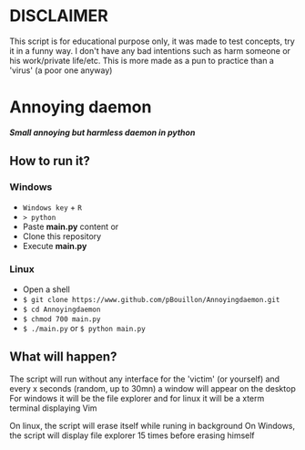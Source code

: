 # DISCLAIMER
This script is for educational purpose only, it was made to test concepts, try it in a funny way. I don't have any bad intentions such as harm someone or his work/private life/etc.
This is more made as a pun to practice than a 'virus' (a poor one anyway)

# Annoying daemon
***Small annoying but harmless daemon in python***

## How to run it?
### Windows
* `Windows key` + `R`
* `> python`
* Paste **main.py** content
or
* Clone this repository
* Execute **main.py**

### Linux
* Open a shell
* `$ git clone https://www.github.com/pBouillon/Annoyingdaemon.git`
* `$ cd Annoyingdaemon`
* `$ chmod 700 main.py`
* `$ ./main.py` or `$ python main.py`

## What will happen?
The script will run without any interface for the 'victim' (or yourself) and every x seconds (random, up to 30mn) a window will appear on the desktop
For windows it will be the file explorer and for linux it will be a xterm terminal displaying Vim

On linux, the script will erase itself while runing in background
On Windows, the script will display file explorer 15 times before erasing himself
